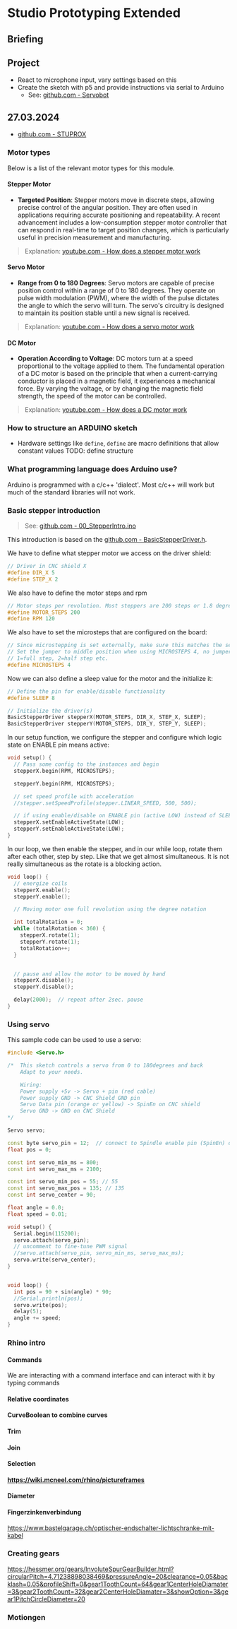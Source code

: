 # Studio Prototyping Extended

## Briefing

## Project
- React to microphone input, vary settings based on this
- Create the sketch with p5 and provide instructions via serial to Arduino
  - See: [github.com - Servobot](https://github.com/fleshgordo/stuprox/tree/main/08_Servobot)

## 27.03.2024
- [github.com - STUPROX](https://github.com/fleshgordo/stuprox)

### Motor types
Below is a list of the relevant motor types for this module.

#### Stepper Motor
- **Targeted Position**: Stepper motors move in discrete steps, allowing precise control of the angular position. They are often used in applications requiring accurate positioning and repeatability. A recent advancement includes a low-consumption stepper motor controller that can respond in real-time to target position changes, which is particularly useful in precision measurement and manufacturing.

> Explanation: [youtube.com - How does a stepper motor work](https://www.youtube.com/watch?v=eyqwLiowZiU&ab_channel=Lesics)

#### Servo Motor
- **Range from 0 to 180 Degrees**: Servo motors are capable of precise position control within a range of 0 to 180 degrees. They operate on pulse width modulation (PWM), where the width of the pulse dictates the angle to which the servo will turn. The servo's circuitry is designed to maintain its position stable until a new signal is received.

> Explanation: [youtube.com - How does a servo motor work](https://www.youtube.com/watch?v=tHOH-bYjR4k&ab_channel=TheEngineeringMindset)

#### DC Motor
- **Operation According to Voltage**: DC motors turn at a speed proportional to the voltage applied to them. The fundamental operation of a DC motor is based on the principle that when a current-carrying conductor is placed in a magnetic field, it experiences a mechanical force. By varying the voltage, or by changing the magnetic field strength, the speed of the motor can be controlled.

> Explanation: [youtube.com - How does a DC motor work](https://www.youtube.com/watch?v=1AaUK6pT_cE&ab_channel=TheEngineeringMindset)

### How to structure an ARDUINO sketch
- Hardware settings like `define`, `define` are macro definitions that allow constant values
TODO: define structure

### What programming language does Arduino use?
Arduino is programmed with a c/c++ 'dialect'. Most c/c++ will work but much of the standard libraries will not work. 

### Basic stepper introduction
> See: [github.com - 00_StepperIntro.ino](https://github.com/fleshgordo/stuprox/blob/main/00_StepperIntro/00_StepperIntro.ino)

This introduction is based on the [github.com - BasicStepperDriver.h](https://github.com/laurb9/StepperDriver/blob/master/src/BasicStepperDriver.h).

We have to define what stepper motor we access on the driver shield:
```c++
// Driver in CNC shield X
#define DIR_X 5
#define STEP_X 2
```

We also have to define the motor steps and rpm
```c++
// Motor steps per revolution. Most steppers are 200 steps or 1.8 degrees/step
#define MOTOR_STEPS 200
#define RPM 120
```

We also have to set the microsteps that are configured on the board:
```c++
// Since microstepping is set externally, make sure this matches the selected mode
// Set the jumper to middle position when using MICROSTEPS 4, no jumper = MICROSTEPS 1
// 1=full step, 2=half step etc.
#define MICROSTEPS 4
```

Now we can also define a sleep value for the motor and the initialize it:
```c++
// Define the pin for enable/disable functionality
#define SLEEP 8

// Initialize the driver(s)
BasicStepperDriver stepperX(MOTOR_STEPS, DIR_X, STEP_X, SLEEP);
BasicStepperDriver stepperY(MOTOR_STEPS, DIR_Y, STEP_Y, SLEEP);
```

In our setup function, we configure the stepper and configure which logic state on ENABLE pin means active:
```c++
void setup() {
  // Pass some config to the instances and begin
  stepperX.begin(RPM, MICROSTEPS);

  stepperY.begin(RPM, MICROSTEPS);

  // set speed profile with acceleration
  //stepper.setSpeedProfile(stepper.LINEAR_SPEED, 500, 500);

  // if using enable/disable on ENABLE pin (active LOW) instead of SLEEP uncomment next line
  stepperX.setEnableActiveState(LOW);
  stepperY.setEnableActiveState(LOW);
}
```

In our loop, we then enable the stepper, and in our while loop, rotate them after each other, step by step. Like that we get almost simultaneous. It is not really simultaneous as the rotate is a blocking action.
```c++
void loop() {
  // energize coils
  stepperX.enable();
  stepperY.enable();

  // Moving motor one full revolution using the degree notation

  int totalRotation = 0;
  while (totalRotation < 360) {
    stepperX.rotate(1);
    stepperY.rotate(1);
    totalRotation++;
  }


  // pause and allow the motor to be moved by hand
  stepperX.disable();
  stepperY.disable();

  delay(2000);  // repeat after 2sec. pause
}
```

### Using servo
This sample code can be used to use a servo:
```c++
#include <Servo.h>

/*  This sketch controls a servo from 0 to 180degrees and back
    Adapt to your needs. 

    Wiring:
    Power supply +5v -> Servo + pin (red cable)
    Power supply GND -> CNC Shield GND pin
    Servo Data pin (orange or yellow) -> SpinEn on CNC shield
    Servo GND -> GND on CNC Shield
*/

Servo servo;

const byte servo_pin = 12;  // connect to Spindle enable pin (SpinEn) on CNC shield.
float pos = 0;

const int servo_min_ms = 800;
const int servo_max_ms = 2100;

const int servo_min_pos = 55; // 55
const int servo_max_pos = 135; // 135
const int servo_center = 90;

float angle = 0.0;
float speed = 0.01;

void setup() {
  Serial.begin(115200);
  servo.attach(servo_pin);
  // uncomment to fine-tune PWM signal
  //servo.attach(servo_pin, servo_min_ms, servo_max_ms);
  servo.write(servo_center);
}


void loop() {
  int pos = 90 + sin(angle) * 90;
  //Serial.println(pos);
  servo.write(pos);
  delay(5);
  angle += speed;
}
```


### Rhino intro

#### Commands
We are interacting with a command interface and can interact with it by typing commands

#### Relative coordinates

#### CurveBoolean to combine curves

#### Trim

#### Join

#### Selection

#### https://wiki.mcneel.com/rhino/pictureframes

#### Diameter

#### Fingerzinkenverbindung

https://www.bastelgarage.ch/optischer-endschalter-lichtschranke-mit-kabel

### Creating gears

https://hessmer.org/gears/InvoluteSpurGearBuilder.html?circularPitch=4.71238898038469&pressureAngle=20&clearance=0.05&backlash=0.05&profileShift=0&gear1ToothCount=64&gear1CenterHoleDiamater=3&gear2ToothCount=32&gear2CenterHoleDiamater=3&showOption=3&gear1PitchCircleDiameter=20

### Motiongen